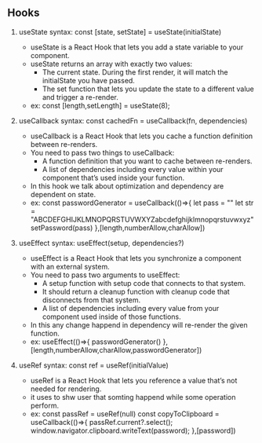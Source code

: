 Hooks
----------

1. useState 
    syntax: const [state, setState] = useState(initialState)
    - useState is a React Hook that lets you add a state variable to your component.
    - useState returns an array with exactly two values:
        - The current state. During the first render, it will match the initialState you have passed.
        - The set function that lets you update the state to a different value and trigger a re-render.
    - ex: const [length,setLength] = useState(8);

2. useCallback
    syntax: const cachedFn = useCallback(fn, dependencies)
    - useCallback is a React Hook that lets you cache a function definition between re-renders.
    - You need to pass two things to useCallback:
        - A function definition that you want to cache between re-renders.
        - A list of dependencies including every value within your component that’s used inside your  function.
    - In this hook we talk about optimization and dependency are dependent on state.
    - ex: const passwordGenerator = useCallback(()=>{
            let pass = ""
            let str = "ABCDEFGHIJKLMNOPQRSTUVWXYZabcdefghijklmnopqrstuvwxyz"
            setPassword(pass) 
          },[length,numberAllow,charAllow])

3. useEffect
    syntax: useEffect(setup, dependencies?)
    - useEffect is a React Hook that lets you synchronize a component with an external system.
    - You need to pass two arguments to useEffect:
        - A setup function with setup code that connects to that system.
        - It should return a cleanup function with cleanup code that disconnects from that system.
        - A list of dependencies including every value from your component used inside of those functions.
    - In this any change happend in dependency will re-render the given function.
    - ex: useEffect(()=>{
            passwordGenerator()
          },[length,numberAllow,charAllow,passwordGenerator])

4. useRef
    syntax: const ref = useRef(initialValue)
    - useRef is a React Hook that lets you reference a value that’s not needed for rendering.
    - it uses to shw user that somting happend while some operation perform.
    - ex: const passRef = useRef(null)
          const copyToClipboard = useCallback(()=>{
            passRef.current?.select();
            window.navigator.clipboard.writeText(password);
          },[password])